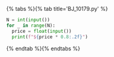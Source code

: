 {% tabs %}{% tab title='BJ_10179.py' %}

```py
N = int(input())
for _ in range(N):
  price = float(input())
  print(f"${price * 0.8:.2f}")
```

{% endtab %}{% endtabs %}
